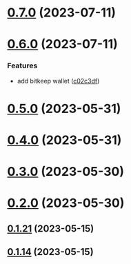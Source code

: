 # [0.7.0](https://github.com/rango-exchange/rango-client/compare/provider-all@0.6.0...provider-all@0.7.0) (2023-07-11)



# [0.6.0](https://github.com/rango-exchange/rango-client/compare/provider-all@0.5.0...provider-all@0.6.0) (2023-07-11)


### Features

* add bitkeep wallet ([c02c3df](https://github.com/rango-exchange/rango-client/commit/c02c3dfd236070295eada74aeb97514f8dacd0ed))



# [0.5.0](https://github.com/rango-exchange/rango-client/compare/provider-all@0.4.0...provider-all@0.5.0) (2023-05-31)



# [0.4.0](https://github.com/rango-exchange/rango-client/compare/provider-all@0.3.0...provider-all@0.4.0) (2023-05-31)



# [0.3.0](https://github.com/rango-exchange/rango-client/compare/provider-all@0.2.0...provider-all@0.3.0) (2023-05-30)



# [0.2.0](https://github.com/rango-exchange/rango-client/compare/provider-all@0.1.21...provider-all@0.2.0) (2023-05-30)



## [0.1.21](https://github.com/rango-exchange/rango-client/compare/provider-all@0.1.20...provider-all@0.1.21) (2023-05-15)



## [0.1.14](https://github.com/rango-exchange/rango-client/compare/provider-all@0.1.13...provider-all@0.1.14) (2023-05-15)



